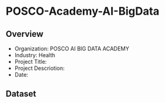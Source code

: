 # POSCO-Academy-AI-BigData
## Overview
- Organization: POSCO AI BIG DATA ACADEMY
- Industry: Health
- Project Title: 
- Project Descriotion:
- Date:

## Dataset
